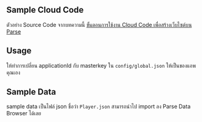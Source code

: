 ## Sample Cloud Code

ตัวอย่าง Source Code จากบทความนี้ [ขั้นตอนการใช้งาน Cloud Code เพื่อสร้างเว็บไซต์บน Parse](devahoy.com/2014/07/how-to-hosting-website-with-parse/)

## Usage

ให้ทำการเปลี่ยน applicationId กับ masterkey ใน `config/global.json` ให้เป็นของแอพคุณเอง 

## Sample Data

sample data เป็นไฟล์ json ชื่อว่า `Player.json` สามารถนำไป import ลง Parse Data Browser ได้เลย

